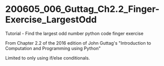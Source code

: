 # 200605_006_Guttag_Ch2.2_Finger-Exercise_LargestOdd
Tutorial - Find the largest odd number python code finger exercise

From Chapter 2.2 of the 2016 edition of John Guttag's "Introduction to Computation and Programming using Python" 

Limited to only using if/else conditionals. 
